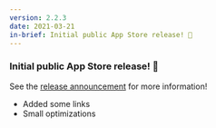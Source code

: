 ```yaml
---
version: 2.2.3
date: 2021-03-21
in-brief: Initial public App Store release! 🎉
---
```


### Initial public App Store release! 🎉

See the [release announcement](https://davenquinn.com/blog/2021/3/mapboard-gis-released)
for more information!

- Added some links
- Small optimizations
